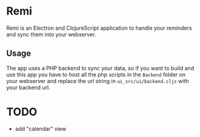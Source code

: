 # Remi
Remi is an Electron and ClojureScript application to handle your
reminders and sync them into your webserver.

## Usage
The app uses a PHP backend to sync your data, so if you want to build
and use this app you have to host all the php scripts in the `Backend`
folder on your webserver and replace the url string in
`ui_src/ui/backend.cljs` with your backend url.


# TODO
- add "calendar" view

